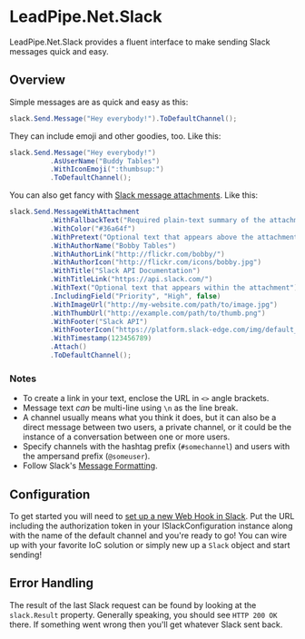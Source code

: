 # LeadPipe.Net.Slack

LeadPipe.Net.Slack provides a fluent interface to make sending Slack messages quick and easy.

## Overview

Simple messages are as quick and easy as this:

```csharp
slack.Send.Message("Hey everybody!").ToDefaultChannel();
```

They can include emoji and other goodies, too. Like this:

```csharp
slack.Send.Message("Hey everybody!")
          .AsUserName("Buddy Tables")
          .WithIconEmoji(":thumbsup:")
          .ToDefaultChannel();
```

You can also get fancy with [Slack message attachments](https://api.slack.com/docs/attachments). Like this:

```csharp
slack.Send.MessageWithAttachment
          .WithFallbackText("Required plain-text summary of the attachment.")
          .WithColor("#36a64f")
          .WithPretext("Optional text that appears above the attachment block")
          .WithAuthorName("Bobby Tables")
          .WithAuthorLink("http://flickr.com/bobby/")
          .WithAuthorIcon("http://flickr.com/icons/bobby.jpg")
          .WithTitle("Slack API Documentation")
          .WithTitleLink("https://api.slack.com/")
          .WithText("Optional text that appears within the attachment")
          .IncludingField("Priority", "High", false)
          .WithImageUrl("http://my-website.com/path/to/image.jpg")
          .WithThumbUrl("http://example.com/path/to/thumb.png")
          .WithFooter("Slack API")
          .WithFooterIcon("https://platform.slack-edge.com/img/default_application_icon.png")
          .WithTimestamp(123456789)
          .Attach()
          .ToDefaultChannel();
```

### Notes

* To create a link in your text, enclose the URL in `<>` angle brackets.
* Message text _can_ be multi-line using `\n` as the line break.
* A channel usually means what you think it does, but it can also be a direct message between two users, a private channel, or it could be the instance of a conversation between one or more users.
* Specify channels with the hashtag prefix (`#somechannel`) and users with the ampersand prefix (`@someuser`).
* Follow Slack's [Message Formatting](https://api.slack.com/docs/formatting).

## Configuration

To get started you will need to [set up a new Web Hook in Slack](https://api.slack.com/incoming-webhooks). Put the URL including the authorization token in your ISlackConfiguration instance along with the name of the default channel and you're ready to go! You can wire up with your favorite IoC solution or simply new up a `Slack` object and start sending!

## Error Handling

The result of the last Slack request can be found by looking at the `slack.Result` property. Generally speaking, you should see `HTTP 200 OK` there. If something went wrong then you'll get whatever Slack sent back.
